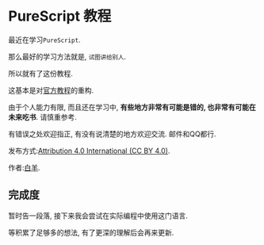 # PureScript 教程

最近在学习`PureScript`.

那么最好的学习方法就是, `试图讲给别人`.

所以就有了这份教程.

这基本是对[官方教程](https://book.purescript.org/chapter1.html)的重构.

由于个人能力有限, 而且还在学习中, **有些地方非常有可能是错的, 也非常有可能在未来吃书**. 请慎重参考.

有错误之处欢迎指正, 有没有说清楚的地方欢迎交流. 邮件和QQ都行.

发布方式:[Attribution 4.0 International (CC BY 4.0)](https://creativecommons.org/licenses/by/4.0/deed.zh).

作者:[白羊](mailto:2451759073@qq.com).

## 完成度

暂时告一段落, 接下来我会尝试在实际编程中使用这门语言.

等积累了足够多的想法, 有了更深的理解后会再来更新.

